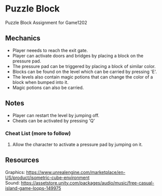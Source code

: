 # Puzzle Block
Puzzle Block Assignment for Game1202

## Mechanics
- Player neeeds to reach the exit gate.
- Player can activate doors and bridges by placing a block on the pressure pad.
- The pressure pad can be triggered by placing a block of similar color.
- Blocks can be found on the level which can be carried by pressing 'E'.
- The levels also contain magic potions that can change the color of a block when bumped into it.
- Magic potions can also be carried.

## Notes
- Player can restart the level by jumping off.
- Cheats can be activated by pressing 'Q'

### Cheat List (more to follow)
1. Allow the character to activate a pressure pad by jumping on it.
  
## Resources
Graphics: https://www.unrealengine.com/marketplace/en-US/product/isometric-cube-environment  
Sound: https://assetstore.unity.com/packages/audio/music/free-casual-island-game-loops-149975
